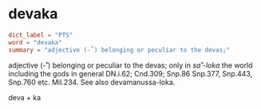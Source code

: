 # devaka

``` toml
dict_label = "PTS"
word = "devaka"
summary = "adjective (-˚) belonging or peculiar to the devas;"
```

adjective (\-˚) belonging or peculiar to the devas; only in *sa˚\-loka* the world including the gods in general DN.i.62; Cnd.309; Snp.86 Snp.377, Snp.443, Snp.760 etc. Mil.234. See also devamanussa\-loka.

deva \+ ka

